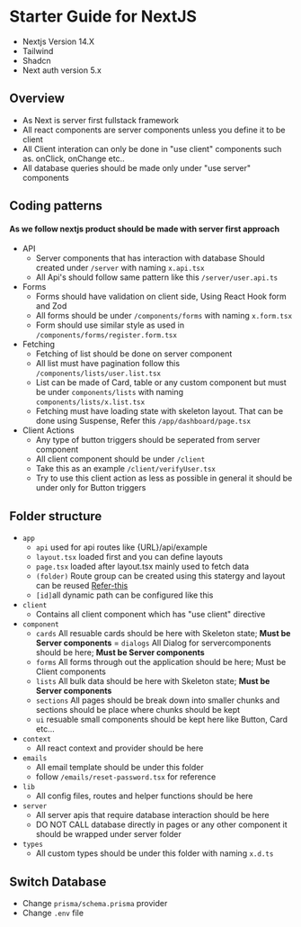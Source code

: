 # Starter Guide for NextJS
- Nextjs Version 14.X
- Tailwind
- Shadcn
- Next auth version 5.x

## Overview
- As Next is server first fullstack framework
- All react components are server components unless you define it to be client
- All Client interation can only be done in "use client" components such as. onClick, onChange etc..
- All database queries should be made only under "use server" components 

## Coding patterns
#### As we follow nextjs product should be made with server first approach
- API
    - Server components that has interaction with database Should created under `/server` with naming `x.api.tsx`
    - All Api's should follow same pattern like this `/server/user.api.ts`
- Forms
    - Forms should have validation on client side, Using React Hook form and Zod
    - All forms should be under `/components/forms` with naming `x.form.tsx`
    - Form should use similar style as used in `/components/forms/register.form.tsx`
- Fetching 
    - Fetching of list should be done on server component 
    - All list must have pagination follow this `/components/lists/user.list.tsx`
    - List can be made of Card, table or any custom component but must be under `components/lists` with naming `components/lists/x.list.tsx`
    - Fetching must have loading state with skeleton layout. That can be done using Suspense, Refer this `/app/dashboard/page.tsx`
- Client Actions
    - Any type of button triggers should be seperated from server component
    - All client component should be under `/client`
    - Take this as an example `/client/verifyUser.tsx`
    - Try to use this client action as less as possible in general it should be under only for Button triggers

## Folder structure
- `app` 
    - `api` used for api routes like {URL}/api/example
    - `layout.tsx` loaded first and you can define layouts
    - `page.tsx` loaded after layout.tsx mainly used to fetch data
    - `(folder)` Route group can be created using this statergy and layout can be reused [Refer-this](https://nextjs.org/docs/app/building-your-application/routing/route-groups#convention)
    - `[id]`all dynamic path can be configured like this
- `client`
    - Contains all client component which has "use client" directive 
- `component`
    - `cards` All resuable cards should be here with Skeleton state; <b>Must be Server components</b>
    = `dialogs` All Dialog for servercomponents should be here; <b>Must be Server components</b>
    - `forms` All forms through out the application should be here; Must be Client components
    - `lists` All bulk data should be here with Skeleton state; <b>Must be Server components</b>
    - `sections` All pages should be break down into smaller chunks and sections should be place where chunks should be 
    kept
    - `ui` resuable small components should be kept here like Button, Card etc...
- `context` 
    - All react context and provider should be here
- `emails`
    - All email template should be under this folder
    - follow `/emails/reset-password.tsx` for reference
- `lib`
    - All config files, routes and helper functions should be here
- `server`
    - All server apis that require database interaction should be here
    - DO NOT CALL database directly in pages or any other component it should be wrapped under server folder
- `types`
    - All custom types should be under this folder with naming `x.d.ts`

## Switch Database
- Change `prisma/schema.prisma` provider
- Change `.env` file